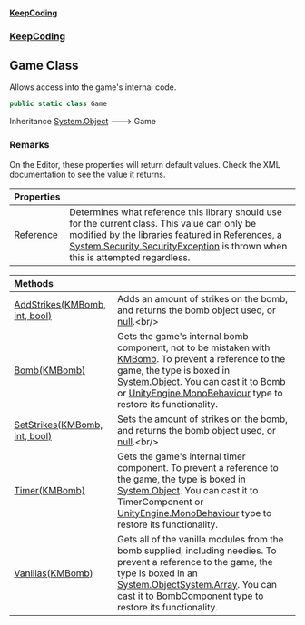#### [KeepCoding](index.md 'index')
### [KeepCoding](KeepCoding.md 'KeepCoding')
## Game Class
Allows access into the game's internal code.   
```csharp
public static class Game
```

Inheritance [System.Object](https://docs.microsoft.com/en-us/dotnet/api/System.Object 'System.Object') &#129106; Game  
### Remarks
On the Editor, these properties will return default values. Check the XML documentation to see the value it returns.  

| Properties | |
| :--- | :--- |
| [Reference](Game.Reference.md 'KeepCoding.Game.Reference') | Determines what reference this library should use for the current class. This value can only be modified by the libraries featured in [References](Game.References.md 'KeepCoding.Game.References'), a [System.Security.SecurityException](https://docs.microsoft.com/en-us/dotnet/api/System.Security.SecurityException 'System.Security.SecurityException') is thrown when this is attempted regardless.<br/> |

| Methods | |
| :--- | :--- |
| [AddStrikes(KMBomb, int, bool)](Game.AddStrikes.jFfzDofbhuxvyE53dV72Kg.md 'KeepCoding.Game.AddStrikes(KMBomb, int, bool)') | Adds an amount of strikes on the bomb, and returns the bomb object used, or [null](https://docs.microsoft.com/en-us/dotnet/csharp/language-reference/keywords/null 'https://docs.microsoft.com/en-us/dotnet/csharp/language-reference/keywords/null').<br/> |
| [Bomb(KMBomb)](Game.Bomb.XtEEwo9oeycx6Mlm2rVogQ.md 'KeepCoding.Game.Bomb(KMBomb)') | Gets the game's internal bomb component, not to be mistaken with [KMBomb](https://docs.microsoft.com/en-us/dotnet/api/KMBomb 'KMBomb'). To prevent a reference to the game, the type is boxed in [System.Object](https://docs.microsoft.com/en-us/dotnet/api/System.Object 'System.Object'). You can cast it to Bomb or [UnityEngine.MonoBehaviour](https://docs.microsoft.com/en-us/dotnet/api/UnityEngine.MonoBehaviour 'UnityEngine.MonoBehaviour') type to restore its functionality.<br/> |
| [SetStrikes(KMBomb, int, bool)](Game.SetStrikes.dm+dxCuk2.8LyM0ssvLXVw.md 'KeepCoding.Game.SetStrikes(KMBomb, int, bool)') | Sets the amount of strikes on the bomb, and returns the bomb object used, or [null](https://docs.microsoft.com/en-us/dotnet/csharp/language-reference/keywords/null 'https://docs.microsoft.com/en-us/dotnet/csharp/language-reference/keywords/null').<br/> |
| [Timer(KMBomb)](Game.Timer.GaXXcNr8QBiumZI8DQQ9Rw.md 'KeepCoding.Game.Timer(KMBomb)') | Gets the game's internal timer component. To prevent a reference to the game, the type is boxed in [System.Object](https://docs.microsoft.com/en-us/dotnet/api/System.Object 'System.Object'). You can cast it to TimerComponent or [UnityEngine.MonoBehaviour](https://docs.microsoft.com/en-us/dotnet/api/UnityEngine.MonoBehaviour 'UnityEngine.MonoBehaviour') type to restore its functionality.<br/> |
| [Vanillas(KMBomb)](Game.Vanillas.lFq18BaZe64Kg6EYr+1atw.md 'KeepCoding.Game.Vanillas(KMBomb)') | Gets all of the vanilla modules from the bomb supplied, including needies. To prevent a reference to the game, the type is boxed in an [System.Object](https://docs.microsoft.com/en-us/dotnet/api/System.Object 'System.Object')[System.Array](https://docs.microsoft.com/en-us/dotnet/api/System.Array 'System.Array'). You can cast it to BombComponent type to restore its functionality.<br/> |
